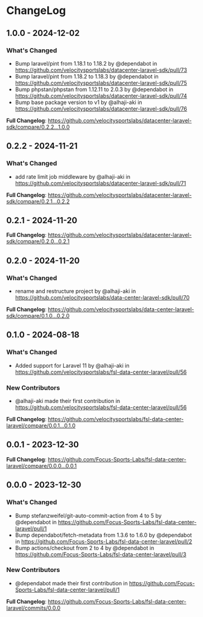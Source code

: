 # ChangeLog

## 1.0.0 - 2024-12-02

### What's Changed

* Bump laravel/pint from 1.18.1 to 1.18.2 by @dependabot in https://github.com/velocitysportslabs/datacenter-laravel-sdk/pull/73
* Bump laravel/pint from 1.18.2 to 1.18.3 by @dependabot in https://github.com/velocitysportslabs/datacenter-laravel-sdk/pull/75
* Bump phpstan/phpstan from 1.12.11 to 2.0.3 by @dependabot in https://github.com/velocitysportslabs/datacenter-laravel-sdk/pull/74
* Bump base package version to v1 by @alhaji-aki in https://github.com/velocitysportslabs/datacenter-laravel-sdk/pull/76

**Full Changelog**: https://github.com/velocitysportslabs/datacenter-laravel-sdk/compare/0.2.2...1.0.0

## 0.2.2 - 2024-11-21

### What's Changed

* add rate limit job middleware by @alhaji-aki in https://github.com/velocitysportslabs/datacenter-laravel-sdk/pull/71

**Full Changelog**: https://github.com/velocitysportslabs/datacenter-laravel-sdk/compare/0.2.1...0.2.2

## 0.2.1 - 2024-11-20

**Full Changelog**: https://github.com/velocitysportslabs/datacenter-laravel-sdk/compare/0.2.0...0.2.1

## 0.2.0 - 2024-11-20

### What's Changed

* rename and restructure project by @alhaji-aki in https://github.com/velocitysportslabs/data-center-laravel-sdk/pull/70

**Full Changelog**: https://github.com/velocitysportslabs/data-center-laravel-sdk/compare/0.1.0...0.2.0

## 0.1.0 - 2024-08-18

### What's Changed

* Added support for Laravel 11 by @alhaji-aki in https://github.com/velocitysportslabs/fsl-data-center-laravel/pull/56

### New Contributors

* @alhaji-aki made their first contribution in https://github.com/velocitysportslabs/fsl-data-center-laravel/pull/56

**Full Changelog**: https://github.com/velocitysportslabs/fsl-data-center-laravel/compare/0.0.1...0.1.0

## 0.0.1 - 2023-12-30

**Full Changelog**: https://github.com/Focus-Sports-Labs/fsl-data-center-laravel/compare/0.0.0...0.0.1

## 0.0.0 - 2023-12-30

### What's Changed

* Bump stefanzweifel/git-auto-commit-action from 4 to 5 by @dependabot in https://github.com/Focus-Sports-Labs/fsl-data-center-laravel/pull/1
* Bump dependabot/fetch-metadata from 1.3.6 to 1.6.0 by @dependabot in https://github.com/Focus-Sports-Labs/fsl-data-center-laravel/pull/2
* Bump actions/checkout from 2 to 4 by @dependabot in https://github.com/Focus-Sports-Labs/fsl-data-center-laravel/pull/3

### New Contributors

* @dependabot made their first contribution in https://github.com/Focus-Sports-Labs/fsl-data-center-laravel/pull/1

**Full Changelog**: https://github.com/Focus-Sports-Labs/fsl-data-center-laravel/commits/0.0.0
